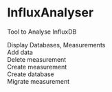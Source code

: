 # InfluxAnalyser
Tool to Analyse InfluxDB

Display Databases, Measurements<br>
Add data<br>
Delete measurement<br>
Create measurement<br>
Create database<br>
Migrate measurement
